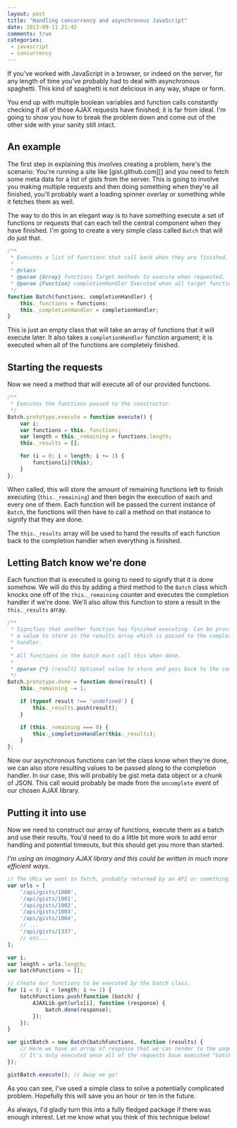 ```yaml
---
layout: post
title: "Handling concurrency and asynchronous JavaScript"
date: 2013-09-11 21:42
comments: true
categories:
 - javascript
 - concurrency
---
```


If you've worked with JavaScript in a browser, or indeed on the server, for any length of time you've probably had to deal with asynchronous spaghetti. This kind of spaghetti is not delicious in any way, shape or form.

You end up with multiple boolean variables and function calls constantly checking if all of those AJAX requests have finished; it is far from ideal. I'm going to show you how to break the problem down and come out of the other side with your sanity still intact.

<!-- more -->

## An example

The first step in explaining this involves creating a problem, here's the scenario: You're running a site like [gist.github.com][] and you need to fetch some meta data for a list of gists from the server. This is going to involve you making multiple requests and then doing something when they're all finished, you'll probably want a loading spinner overlay or something while it fetches them as well.

The way to do this in an elegant way is to have something execute a set of functions or requests that can each tell the central component when they have finished. I'm going to create a very simple class called `Batch` that will do just that.

```javascript
/**
 * Executes a list of functions that call back when they are finished.
 *
 * @class
 * @param {Array} functions Target methods to execute when requested.
 * @param {Function} completionHandler Executed when all target functions are finished.
 */
function Batch(functions, completionHandler) {
	this._functions = functions;
	this._completionHandler = completionHandler;
}
```

This is just an empty class that will take an array of functions that it will execute later. It also takes a `completionHandler` function argument; it is executed when all of the functions are completely finished.

## Starting the requests

Now we need a method that will execute all of our provided functions.

```javascript
/**
 * Executes the functions passed to the constructor.
 */
Batch.prototype.execute = function execute() {
	var i;
	var functions = this._functions;
	var length = this._remaining = functions.length;
	this._results = [];

	for (i = 0; i < length; i += 1) {
		functions[i](this);
	}
};
```

When called, this will store the amount of remaining functions left to finish executing (`this._remaining`) and then begin the execution of each and every one of them. Each function will be passed the current instance of `Batch`, the functions will then have to call a method on that instance to signify that they are done.

The `this._results` array will be used to hand the results of each function back to the completion handler when everything is finished.

## Letting Batch know we're done

Each function that is executed is going to need to signify that it is done somehow. We will do this by adding a third method to the `Batch` class which knocks one off of the `this._remaining` counter and executes the completion handler if we're done. We'll also allow this function to store a result in the `this._results` array.

```javascript
/**
 * Signifies that another function has finished executing. Can be provided with
 * a value to store in the results array which is passed to the completion
 * handler.
 *
 * All functions in the batch must call this when done.
 *
 * @param {*} [result] Optional value to store and pass back to the completion handler when done.
 */
Batch.prototype.done = function done(result) {
	this._remaining -= 1;

	if (typeof result !== 'undefined') {
		this._results.push(result);
	}

	if (this._remaining === 0) {
		this._completionHandler(this._results);
	}
};
```

Now our asynchronous functions can let the class know when they're done, we can also store resulting values to be passed along to the completion handler. In our case, this will probably be gist meta data object or a chunk of JSON. This call would probably be made from the `oncomplete` event of our chosen AJAX library.

## Putting it into use

Now we need to construct our array of functions, execute them as a batch and use their results. You'd need to do a little bit more work to add error handling and potential timeouts, but this should get you more than started.

*I'm using an imaginary AJAX library and this could be written in much more efficient ways.*

```javascript
// The URLs we want to fetch, probably returned by an API or something.
var urls = [
	'/api/gists/1000',
	'/api/gists/1001',
	'/api/gists/1002',
	'/api/gists/1003',
	'/api/gists/1004',
	// ...
	'/api/gists/1337',
	// etc...
];

var i;
var length = urls.length;
var batchFunctions = [];

// Create our functions to be executed by the batch class.
for (i = 0; i < length; i += 1) {
	batchFunctions.push(function (batch) {
		AJAXLib.get(urls[i], function (response) {
			batch.done(response);
		});
	});
}

var gistBatch = new Batch(batchFunctions, function (results) {
	// Here we have an array of response that we can render to the page!
	// It's only executed once all of the requests have executed "batch.done(...)".
});

gistBatch.execute(); // Away we go!
```

As you can see, I've used a simple class to solve a potentially complicated problem. Hopefully this will save you an hour or ten in the future.

As always, I'd gladly turn this into a fully fledged package if there was enough interest. Let me know what you think of this technique below!

[gist]: https://gist.github.com/